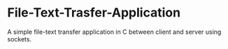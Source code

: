 # File-Text-Trasfer-Application
A simple file-text transfer application in C between client and server using sockets. 
